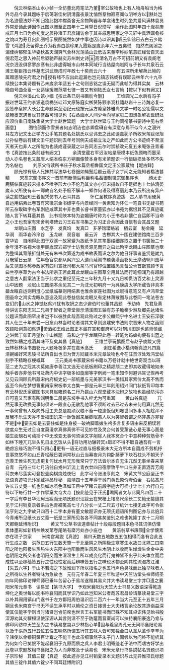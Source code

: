 <!-- { "loadSidebar": true } -->
　　倪云林绢本山水小帧一全仿董北苑笔法乃董宰公故物也上有人物舟船当为格外竒品今录其题咏于后蔼湛佳树阴清露夜景沈悄然羣物寂髙阁似阴岑方以黙处岂为名迹侵法妙不知归独此抱冲襟斋舍无余物陶器与单衾诸生时列坐共爱风满林袁员外常爱诵此诗因作此图以赠至正四年十二月望日倪瓒写　余作此图时年四十嵗矣庚戌正月七日为余初度之辰孙渚王君彦辅访余于其亲戚思明家之停云轩中具酒馔肴核之饷以为寿且出此图相示展图恍然如梦中事也因诗以识其叹云仙翁已去白云乡踏雪飞鸿迹茫留得王乔为我夀白鹅珍果九霞觞是嵗余年六十五矣瓒　岿然杰阁溪之湄佳树郁郁生华姿秋髙天濶爽气合林光荡潏山云低古来董李称妙笔意匠经营自天出倪君范之思入神前后驱驰声赫奕苏州刺史诗高清名万古不可招前朝又有袁阁老况奈泯没俱寥寥彦髙有此非虚得城市山林本同域行当结屋向岩阿与子长年共泉石云滩王朝臣按云林墓志洪武庚戌时年政七十矣而云六十
　　有五深所未解苐此帧的属赠思陵先府君之作授有绪不应出此逗漏也岂元镇志铭或有误耶云林年六十九卒　续按公本集诗题有乙未嵗余年适五十之句则志铭之误无疑而此帧为得其实矣　云林晩自号曲全叟一女适徐瑗赠范壻七律一首又有别陆氏女七言絶【按以下似有阙文】
　　倪云林溪山仙馆小幅【按此条已刻书画舫今删】
　　王维圆光二水后有冯子振赵世延王约李源道袁桷张珪邓文原陈庭实栁赟陈颢李泂杜禧赵岩十三诗魏必复一跋皆奉皇姊大长公主命题实至治纪元也按元运方隆皇姊雅尚文学一时名公钜儒以文章翰墨宠遇当世其盛葢可想见也【右丞画水人间少今向皇家见二图想象解衣盘礴处应须价重日南珠集贤大学士赵世延题　大学士赵世延与王约同衔篆书要诗中见右丞画意】
　　图怡顔而作雪景者何志明洁也彦卿盘礴自有深意存焉不似今人之漫兴耳左方记文出正学方公手笔其题名处姚氏以忌讳去之此如诞嘉犹子所收米芾跋张旭公孙帖卷后有建文壬午题识削去年号同例夫成祖立法之严如此而方公书迹终不至泯灭者天也非人之所能为也装成谨录蔵之以告同志云尔时崇祯改元夏五米庵张丑青甫书【真迹按此条前疑有阙文】
　　余清堂蔵右军迟汝帖是唐模本纸色颇晦而墨采动人亦名卷也又蔵唐人绢本临东方朔画像赞本身有米芾题识一行惜破损处多然不失为名帖也
　　刘原父侍读所书庄子秋水篇丞相鲁国文定王公家蔵物【妮古録】
　　顾光禄有唐人兄妹共写法华七卷细如蝇鬛后题云燕子女丁问之无能知者楷法甚精
　　宋髙宗御书序文一首前有断简后称臣称名葢御制徽宗御集序也
　　顔太史鹿脯帖真迹较宋搨本不唯字形大小不伦乃其文亦小异宋搨故自不足据也十七帖清晏嵗丰又所使有丰一郷故自名处予极不解丰一郷作何语及得髙丽刻本乃云所出有异产读之豁然因知王着但凭仿书入石耳其昌
　　怀仁圣教序真迹跋　古人摹书用硬黄自运用绢素此卷首有宋徽宗金书缥字与内景经同一黄素知为怀仁一笔自书无疑书苑所云杂取碑字右军剧迹咸萃其中非也黄长睿书家董狐亦以书苑为据恨其不见真迹辄随人言下转耳董其昌　此书视陜本特为姿媚唐时称为小王书若非懐仁自运即不当命之小王也吾家有宋舍利塔碑云习王右军书集之为习正合余因此自信有会其昌又题
　　龙眠山庄图　水芝亭　发真坞　发真□　芗茅馆璎珞岩　栖云室　秘金庵　延华洞　雨华岩泠泠谷　玉龙峡　观音岩　垂云沂　古栁其大十围在建徳馆南三百步　寳华岩　自闲得此图于双溪一故家蹙为故纸予见其笔墨缕细遂取之置于书箧殆二十余年漫不省视大徳甲辰嵗双岩郑学士访我灵源见而异之曰此殆李龙眠山庄图草也亟为整缉其背纸折缝处元有朱书次第遂为成书故表而识之尔为他日好事者鉴赏是嵗九月既望日云屋　往年备官京都从呉兴公入道山延阁书题装潢画卷见王摩诘辋川图草后又见图本郝参政家有四川宣抚司都大茶马司官印位置纎悉具备公肻首翫赏顾予言曰兰亭序草为古今书法所宗正若此耳此龙眠山庄图草全用其法而行笔细润乃有超越之意古人翻案法正当于此求之重纪至元之三年秋九月十又九日栁贯访百丈和上灵源山中因题　龙眠山庄图绢本余见其二一为沈元初明府一为呉康虞太学所蔵皆非真本葢龙眠自运则用澄心堂纸临摹则用绢素也惟余家莲社图为龙眠得意笔又有卢鸿草堂图虽命之鸿实龙眠以意造及观此卷益信矣龙眠又有定林萧散图与此卷同一笔法苍古变幻的山水之神觉赵呉兴犹有取妍之态少避伯时也董其昌题　予幼侍　先君及黄侍讲访东阳志岩二兄弟于智者之草堂尝示清溪图五轴有苏子瞻秦少游及郷先达诸名公题识而此图罕出者岂不以彼胜此哉吾观此殆过之李公麟熙宁中名进士王安石深敬其人仕三十年未尝一日忘山林当时论者谓其文章则追建安书法则宗晋宋人物之画则效顾陆创意如呉道萧洒如王维此图正本蔵在宣和御府可以对辋川图是也逺师慎蔵之洪武丁卯正月望牧羊山樵题　马和之学李龙眠只此卷一转笔为蚂蝗抅便有出蓝之致然如糟之成酒其味不及矣其昌【真迹】
　　王维兰亭玩鹅图后有赵子俊跋又倪云林秋林读书图卷元人题咏极多并在嘉禾髙氏
　　谢庄希逸小楷词翰真迹凡四篇清婉媚好宋思陵书法所自出也旧为贺方囘蔵本米元章故物也今在汪景淳处戏鸿堂帖刻手不精略存梗概耳
　　王元美尚书家蔵宋梓书籍以万卷计就中絶世奇观当以班范二史为之冠其次莫如唐李善注文选无论纸板刷印之精颉颃二史即其收蔵得地如未触手者亦非他书可及苐内中讳字极多如旋廓等字例阙一笔未知作何避讳耳记俟再考又见云间顾氏所蔵宋内府板史记一部纸墨与元美家汉书一类惜其家索价太髙不售而返至今尚在梦想曹重甫家宋板李太白集一部是元丰三年刻用绍兴间门状纸背印每本有云林倪氏家蔵图书末具赵雍题名二行乃昆山六观堂蔵本沈辩之故物也虽经防污亦自可喜又吾家有陶渊明集二册是东坡手书入梓尤为可重耳
　　黄山谷真迹
　　兀然无事无改换无事何须论一段直心无散乱他事不须断过去已过去未来何用算兀然无一事何曾有人唤向外觅工夫总是痴顽汉粮不畜一粒逢饭但知噉世间多事人相趁浑不反我不乐生天亦不爱福田饥来一鉢饭困来展脚眠愚人以为笑智者谓之然非愚亦非智不是中要去如是去要住如是住身披一破衲脚着娘生袴多言复多语由来反相误若欲度众生无过且自度莫漫求真佛真佛不可见妙性及灵台何曽受薰链心是无事心面是娘生面刼石可动揺个中无改变无事何须读文字削除人我本冥合个中意种种劳筋骨不如林下睡兀兀举头见日出乞饭从头将功用功辗转冥取即不得不取自通吾有一言絶虑忘缘巧説不得只用心更有一语无过直与细极豪末大无方所本自圆成不劳机杼世事悠悠不如山丘青松蔽日碧涧常秋山云当幕夜月为钩卧藤萝下块石枕头不朝天子岂羡王侯生死无虑更复何忧水月无形我常只宁万法皆尔本自无生兀然无事坐春来草自青　元符三年七月涪翁自戎州沂流上青衣廿四日宿廖致平牛口庄养正置酒弄芳阁荷衣未尽莲实可登投壶奕棋烧烛夜归　此字可令张法亨刻之　宋黄文节公庭坚正书法语真迹项元汴家蔵神品珍秘　嘉靖四十五年得于呉门黄氏原价壹伯金　右帖髙尺许长五丈竟一纸也质如冰茧色泽如玉目中罕睹云前段字迹大可径寸计七十六行自元符以下毎行廿一字作擘窠大竒大竒【按此迹见于汪氏瑚网者文与此同凡四百二十一字后有李日华汪珂玉跋而无项氏题识汪跋云在宋楮上禇髙尺余长二丈絶无接缝其见于江村销夏录者系古色青襴笺高七寸八分长一丈二尺五寸纸计七接无此字可令张法亨刻之九字故只四百十二字本身有董文敏题识亦无项氏题语所列图记亦与此逈异今青甫所见纸长五丈竟一纸是三家所见各各不同甚矣鉴别之难也乾隆丁亥十二月朔天都鲍延博附识】
　　黄文节公草书谈道章帖计十段每段题目本色书其词俱仿懐素体墨彩如新精神焕发苐卷尾略有塺污处亦小疵也
　　黄涪翁草书廉颇全学懐素亦在项子京家
　　米南宫易説【真迹】　易曰天数五地数五五位相得而各有合此五行生成之数　洪范曰五行生数天肇一于北至阴之所阴极生寒寒生水故曰北耦二曰南阳之所也阳极生热热生火东阳中也阳散而生风风生木阴止以收而生燥燥生金金中央也阴阳之所交者也阴阳交而生湿湿生土所以成变化而行鬼神皆不出乎此夫体立而后成性以至稼穑皆五行之性也性定而后辨味皆五行之味也水物至阴其性流湿故江淮【失五六字】于山不若海之下故惟润下所以指名之也五行声色臭味而此独举味者人之所待以生养者特味为急故也　元符元年春二年夏三年秋游中天竺访堂头禅师绍圣四年同佛印访禅师师已垂年苦留心于易芾遂赠其易义并大书读易堂三字并□遗之襄阳米芾元章书　读易堂【篆书大字】　予观米襄阳为天竺大士书易义数语深得乾造坤化之奥世每以能书称襄阳而其学识乃如此岂知米公者哉苏君昌龄请篆读易堂三字以补其阙用镇山门遂书于左方鄱阳周伯温识后二百六十一年当大元至正十五年三月朔旦也米南宫于书无不读生承平时以絶伦之资日接贤士大夫绪言余论故其造诣益深使其仅能字学则当时诸贤岂肻前席也世言王右军能书而已殊不知其卓识伟见贻书殷深源劝其交驩桓温使深源从其言则温不至于防扈而晋室尚可以扶持襄阳豪逸乃肻与佛印同访中天竺至为之书读易堂岂以少林指心单固与羲皇周孔元无间耶襄阳论易以及于洪范五行五位五性五味然所谓五行其五味人皆可知独金曰从革从革作辛辛为辛辣使以金银铜銕百计鬻之不能辛也此虽细事然子朱子门人固尝以为问终不能析其为何如今已矣恨不能起襄阳于九原而质之呉人李君士明寄迹老子法中而嗜古好学出此卷以求题故粗书襄阳之为人而非敢及于读易也　宋米元章行书易説帖名贤题识项子京珍秘　其值三锭【真迹　按此迹亦见江村销夏录本文题识与此无异惟项氏标题其值三锭作其值六锭少不同耳廷博附识】
